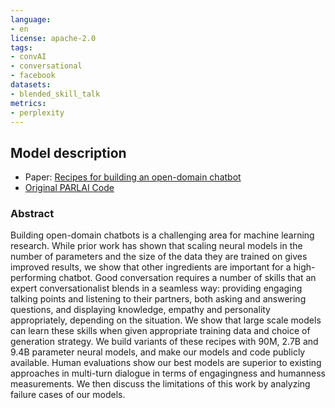 ```yaml
---
language:
- en
license: apache-2.0
tags:
- convAI
- conversational
- facebook
datasets:
- blended_skill_talk
metrics:
- perplexity
---
```


## Model description

+ Paper: [Recipes for building an open-domain chatbot]( https://arxiv.org/abs/2004.13637)
+ [Original PARLAI Code](https://parl.ai/projects/recipes/)


### Abstract


Building open-domain chatbots is a challenging area for machine learning research. While prior work has shown that scaling neural models in the number of parameters and the size of the data they are trained on gives improved results, we show that other ingredients are important for a high-performing chatbot. Good conversation requires a number of skills that an expert conversationalist blends in a seamless way: providing engaging talking points and listening to their partners, both asking and answering questions, and displaying knowledge, empathy and personality appropriately, depending on the situation. We show that large scale models can learn these skills when given appropriate training data and choice of generation strategy. We build variants of these recipes with 90M, 2.7B and 9.4B parameter neural models, and make our models and code publicly available. Human evaluations show our best models are superior to existing approaches in multi-turn dialogue in terms of engagingness and humanness measurements. We then discuss the limitations of this work by analyzing failure cases of our models.
